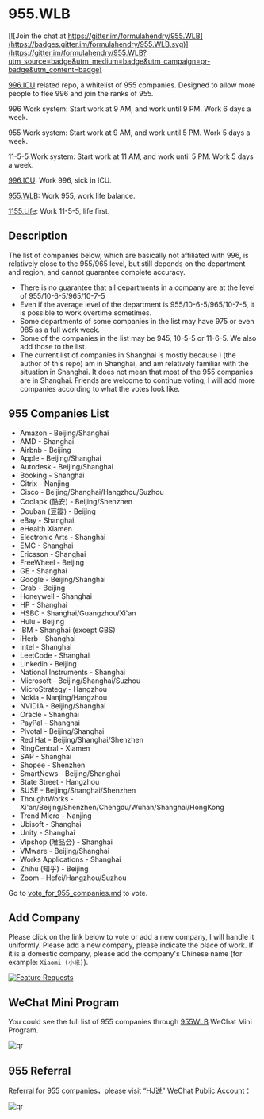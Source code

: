 # 955.WLB

[![Join the chat at https://gitter.im/formulahendry/955.WLB](https://badges.gitter.im/formulahendry/955.WLB.svg)](https://gitter.im/formulahendry/955.WLB?utm_source=badge&utm_medium=badge&utm_campaign=pr-badge&utm_content=badge)

[996.ICU](https://github.com/996icu/996.ICU) related repo, a whitelist of 955 companies. Designed to allow more people to flee 996 and join the ranks of 955.

996 Work system: Start work at 9 AM, and work until 9 PM. Work 6 days a week.

955 Work system: Start work at 9 AM, and work until 5 PM. Work 5 days a week.

11-5-5 Work system: Start work at 11 AM, and work until 5 PM. Work 5 days a week.

[996.ICU](https://github.com/996icu/996.ICU): Work 996, sick in ICU.

[955.WLB](https://github.com/formulahendry/955.WLB): Work 955, work life balance.

[1155.Life](https://github.com/formulahendry/1155.Life): Work 11-5-5, life first.

## Description

The list of companies below, which are basically not affiliated with 996, is relatively close to the 955/965 level, but still depends on the department and region, and cannot guarantee complete accuracy.

* There is no guarantee that all departments in a company are at the level of 955/10-6-5/965/10-7-5
* Even if the average level of the department is 955/10-6-5/965/10-7-5, it is possible to work overtime sometimes.
* Some departments of some companies in the list may have 975 or even 985 as a full work week.
* Some of the companies in the list may be 945, 10-5-5 or 11-6-5. We also add those to the list.
* The current list of companies in Shanghai is mostly because I (the author of this repo) am in Shanghai, and am relatively familiar with the situation in Shanghai. It does not mean that most of the 955 companies are in Shanghai. Friends are welcome to continue voting, I will add more companies according to what the votes look like.

## 955 Companies List

* Amazon - Beijing/Shanghai
* AMD - Shanghai
* Airbnb - Beijing
* Apple - Beijing/Shanghai
* Autodesk - Beijing/Shanghai
* Booking - Shanghai
* Citrix - Nanjing
* Cisco - Beijing/Shanghai/Hangzhou/Suzhou
* Coolapk (酷安) - Beijing/Shenzhen
* Douban (豆瓣) - Beijing
* eBay - Shanghai
* eHealth Xiamen
* Electronic Arts - Shanghai
* EMC - Shanghai
* Ericsson - Shanghai
* FreeWheel - Beijing
* GE - Shanghai
* Google - Beijing/Shanghai
* Grab - Beijing
* Honeywell - Shanghai
* HP - Shanghai
* HSBC - Shanghai/Guangzhou/Xi'an
* Hulu - Beijing
* IBM - Shanghai (except GBS)
* iHerb - Shanghai
* Intel - Shanghai
* LeetCode - Shanghai
* Linkedin - Beijing
* National Instruments - Shanghai
* Microsoft - Beijing/Shanghai/Suzhou
* MicroStrategy - Hangzhou
* Nokia - Nanjing/Hangzhou
* NVIDIA - Beijing/Shanghai
* Oracle - Shanghai
* PayPal - Shanghai
* Pivotal - Beijing/Shanghai
* Red Hat - Beijing/Shanghai/Shenzhen
* RingCentral - Xiamen
* SAP - Shanghai
* Shopee - Shenzhen
* SmartNews - Beijing/Shanghai
* State Street - Hangzhou
* SUSE - Beijing/Shanghai/Shenzhen
* ThoughtWorks - Xi'an/Beijing/Shenzhen/Chengdu/Wuhan/Shanghai/HongKong
* Trend Micro - Nanjing
* Ubisoft - Shanghai
* Unity - Shanghai
* Vipshop (唯品会) - Shanghai
* VMware - Beijing/Shanghai
* Works Applications - Shanghai
* Zhihu (知乎) - Beijing
* Zoom - Hefei/Hangzhou/Suzhou

Go to [vote_for_955_companies.md](./vote_for_955_companies.md) to vote.

## Add Company

Please click on the link below to vote or add a new company, I will handle it uniformly. Please add a new company, please indicate the place of work. If it is a domestic company, please add the company's Chinese name (for example: `Xiaomi (小米)`).

[![Feature Requests](https://cloud.githubusercontent.com/assets/390379/10127973/045b3a96-6560-11e5-9b20-31a2032956b2.png)](http://feathub.com/formulahendry/955.WLB)

## WeChat Mini Program

You could see the full list of 955 companies through [955WLB](https://github.com/formulahendry/weapp-955-wlb) WeChat Mini Program.

![qr](https://s1.ax1x.com/2020/08/07/ahUfFx.jpg)

## 955 Referral

Referral for 955 companies，please visit “HJ说” WeChat Public Account：

![qr](https://s2.ax1x.com/2019/05/16/E7vSSJ.jpg)

